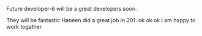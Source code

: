Future developer-6 will be a great developers soon.

They will be fantastic
Haneen did a great job in 201. 
ok ok ok
I am happy to work togather
